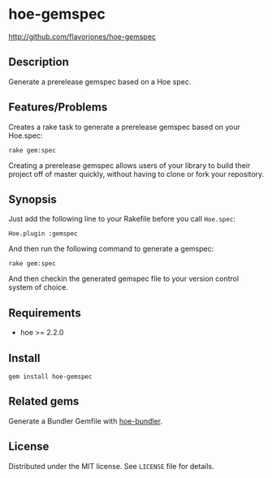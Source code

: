 # hoe-gemspec

http://github.com/flavorjones/hoe-gemspec


## Description

Generate a prerelease gemspec based on a Hoe spec.


## Features/Problems

Creates a rake task to generate a prerelease gemspec based on your Hoe.spec:

    rake gem:spec

Creating a prerelease gemspec allows users of your library to build their project off of master quickly, without having to clone or fork your repository.


## Synopsis

Just add the following line to your Rakefile before you call `Hoe.spec`:

    Hoe.plugin :gemspec

And then run the following command to generate a gemspec:

    rake gem:spec

And then checkin the generated gemspec file to your version control system of choice.


## Requirements

* hoe >= 2.2.0


## Install

    gem install hoe-gemspec


## Related gems

Generate a Bundler Gemfile with [hoe-bundler](http://github.com/flavorjones/hoe-bundler).


## License

Distributed under the MIT license. See `LICENSE` file for details.
